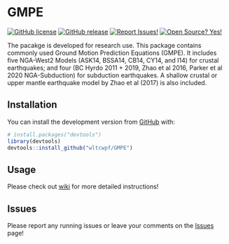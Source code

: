 
<!-- README.md is generated from README.Rmd. Please edit that file -->

# GMPE

<!-- badges: start -->

[![GitHub
license](https://img.shields.io/badge/License-MIT-green.svg)](https://github.com/wltcwpf/GMPE/blob/master/LICENSE.md)
[![GitHub
release](https://img.shields.io/badge/Release-v1.0.0-blue.svg)](https://github.com/wltcwpf/GMPE/releases)
[![Report
Issues!](https://img.shields.io/badge/Report%20Issues-Here-1abc9c.svg)](https://github.com/wltcwpf/GMPE/issues)
[![Open Source?
Yes!](https://img.shields.io/badge/Open%20Source-Yes-green.svg)](https://github.com/wltcwpf/GMPE)
<!-- badges: end -->

The pacakge is developed for research use. This package contains
commonly used Ground Motion Prediction Equations (GMPE). It includes
five NGA-West2 Models (ASK14, BSSA14, CB14, CY14, and I14) for crustal
earthquakes; and four (BC Hyrdo 2011 + 2019, Zhao et al 2016, Parker et
al 2020 NGA-Subduction) for subduction earthquakes. A shallow crustal or
upper mantle earthquake model by Zhao et al (2017) is also included.

## Installation

You can install the development version from
[GitHub](https://github.com/) with:

``` r
# install.packages("devtools")
library(devtools)
devtools::install_github("wltcwpf/GMPE")
```

## Usage

Please check out [wiki](https://github.com/wltcwpf/GMPE/wiki) for more
detailed instructions!

## Issues

Please report any running issues or leave your comments on the
[Issues](https://github.com/wltcwpf/GMPE/issues) page!
